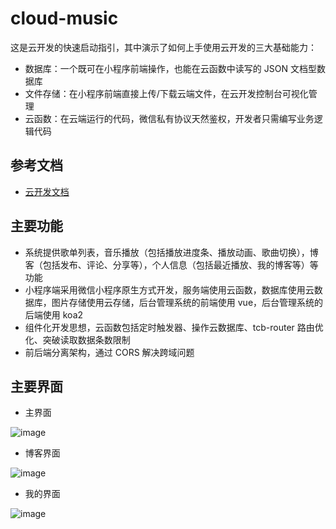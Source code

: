 # cloud-music

这是云开发的快速启动指引，其中演示了如何上手使用云开发的三大基础能力：

- 数据库：一个既可在小程序前端操作，也能在云函数中读写的 JSON 文档型数据库
- 文件存储：在小程序前端直接上传/下载云端文件，在云开发控制台可视化管理
- 云函数：在云端运行的代码，微信私有协议天然鉴权，开发者只需编写业务逻辑代码

## 参考文档

- [云开发文档](https://developers.weixin.qq.com/miniprogram/dev/wxcloud/basis/getting-started.html)

## 主要功能

- 系统提供歌单列表，音乐播放（包括播放进度条、播放动画、歌曲切换），博客（包括发布、评论、分享等），个人信息（包括最近播放、我的博客等）等功能
- 小程序端采用微信小程序原生方式开发，服务端使用云函数，数据库使用云数据库，图片存储使用云存储，后台管理系统的前端使用 vue，后台管理系统的后端使用 koa2
- 组件化开发思想，云函数包括定时触发器、操作云数据库、tcb-router 路由优化、突破读取数据条数限制
- 前后端分离架构，通过 CORS 解决跨域问题

## 主要界面
- 主界面

![image](https://user-images.githubusercontent.com/81566673/136797397-192326d3-e39b-4d96-873d-7305732cdb5d.png)
- 博客界面

![image](https://user-images.githubusercontent.com/81566673/136797730-527281ab-d0cd-46cc-8b74-7cd882d01e2f.png)
- 我的界面

![image](https://user-images.githubusercontent.com/81566673/136797796-b3a345be-00fa-4d86-b310-c7c2f2f92f85.png)

